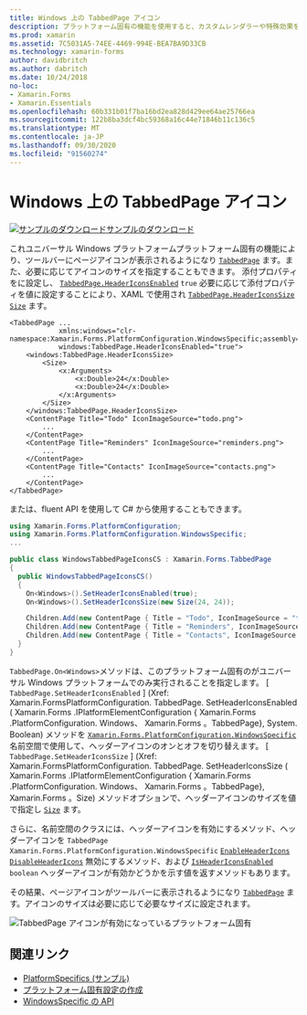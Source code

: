 ```yaml
---
title: Windows 上の TabbedPage アイコン
description: プラットフォーム固有の機能を使用すると、カスタムレンダラーや特殊効果を実装することなく、特定のプラットフォームでのみ使用できる機能を使用できます。 この記事では、TabbedPage ツールバーにページアイコンを表示できるようにする、Windows プラットフォーム固有のを使用する方法について説明します。
ms.prod: xamarin
ms.assetid: 7C5031A5-74EE-4469-994E-BEA7BA9D33CB
ms.technology: xamarin-forms
author: davidbritch
ms.author: dabritch
ms.date: 10/24/2018
no-loc:
- Xamarin.Forms
- Xamarin.Essentials
ms.openlocfilehash: 60b331b01f7ba16bd2ea828d429ee64ae25766ea
ms.sourcegitcommit: 122b8ba3dcf4bc59368a16c44e71846b11c136c5
ms.translationtype: MT
ms.contentlocale: ja-JP
ms.lasthandoff: 09/30/2020
ms.locfileid: "91560274"
---
```

# <a name="tabbedpage-icons-on-windows"></a>Windows 上の TabbedPage アイコン

[![サンプルのダウンロード](~/media/shared/download.png)サンプルのダウンロード](https://docs.microsoft.com/samples/xamarin/xamarin-forms-samples/userinterface-platformspecifics)

これユニバーサル Windows プラットフォームプラットフォーム固有の機能により、ツールバーにページアイコンが表示されるようになり [`TabbedPage`](xref:Xamarin.Forms.TabbedPage) ます。また、必要に応じてアイコンのサイズを指定することもできます。 添付プロパティをに設定し、 [`TabbedPage.HeaderIconsEnabled`](xref:Xamarin.Forms.PlatformConfiguration.WindowsSpecific.TabbedPage.HeaderIconsEnabledProperty) `true` 必要に応じて添付プロパティを値に設定することにより、XAML で使用され [`TabbedPage.HeaderIconsSize`](xref:Xamarin.Forms.PlatformConfiguration.WindowsSpecific.TabbedPage.HeaderIconsSizeProperty) [`Size`](xref:Xamarin.Forms.Size) ます。

```xaml
<TabbedPage ...
            xmlns:windows="clr-namespace:Xamarin.Forms.PlatformConfiguration.WindowsSpecific;assembly=Xamarin.Forms.Core"
            windows:TabbedPage.HeaderIconsEnabled="true">
    <windows:TabbedPage.HeaderIconsSize>
        <Size>
            <x:Arguments>
                <x:Double>24</x:Double>
                <x:Double>24</x:Double>
            </x:Arguments>
        </Size>
    </windows:TabbedPage.HeaderIconsSize>
    <ContentPage Title="Todo" IconImageSource="todo.png">
        ...
    </ContentPage>
    <ContentPage Title="Reminders" IconImageSource="reminders.png">
        ...
    </ContentPage>
    <ContentPage Title="Contacts" IconImageSource="contacts.png">
        ...
    </ContentPage>
</TabbedPage>
```

または、fluent API を使用して C# から使用することもできます。

```csharp
using Xamarin.Forms.PlatformConfiguration;
using Xamarin.Forms.PlatformConfiguration.WindowsSpecific;
...

public class WindowsTabbedPageIconsCS : Xamarin.Forms.TabbedPage
{
  public WindowsTabbedPageIconsCS()
  {
    On<Windows>().SetHeaderIconsEnabled(true);
    On<Windows>().SetHeaderIconsSize(new Size(24, 24));

    Children.Add(new ContentPage { Title = "Todo", IconImageSource = "todo.png" });
    Children.Add(new ContentPage { Title = "Reminders", IconImageSource = "reminders.png" });
    Children.Add(new ContentPage { Title = "Contacts", IconImageSource = "contacts.png" });
  }
}
```

`TabbedPage.On<Windows>`メソッドは、このプラットフォーム固有のがユニバーサル Windows プラットフォームでのみ実行されることを指定します。 [ `TabbedPage.SetHeaderIconsEnabled` ] (Xref: Xamarin.FormsPlatformConfiguration. TabbedPage. SetHeaderIconsEnabled ( Xamarin.Forms .IPlatformElementConfiguration { Xamarin.Forms .PlatformConfiguration. Windows、 Xamarin.Forms 。TabbedPage}, System. Boolean) メソッドを [`Xamarin.Forms.PlatformConfiguration.WindowsSpecific`](xref:Xamarin.Forms.PlatformConfiguration.WindowsSpecific) 名前空間で使用して、ヘッダーアイコンのオンとオフを切り替えます。 [ `TabbedPage.SetHeaderIconsSize` ] (Xref: Xamarin.FormsPlatformConfiguration. TabbedPage. SetHeaderIconsSize ( Xamarin.Forms .IPlatformElementConfiguration { Xamarin.Forms .PlatformConfiguration. Windows、 Xamarin.Forms 。TabbedPage}, Xamarin.Forms 。Size) メソッドオプションで、ヘッダーアイコンのサイズを値で指定し [`Size`](xref:Xamarin.Forms.Size) ます。

さらに、名前空間のクラスには、ヘッダーアイコンを有効にするメソッド、ヘッダーアイコンを `TabbedPage` `Xamarin.Forms.PlatformConfiguration.WindowsSpecific` [`EnableHeaderIcons`](xref:Xamarin.Forms.PlatformConfiguration.WindowsSpecific.TabbedPage.EnableHeaderIcons*) [`DisableHeaderIcons`](xref:Xamarin.Forms.PlatformConfiguration.WindowsSpecific.TabbedPage.DisableHeaderIcons*) 無効にするメソッド、および [`IsHeaderIconsEnabled`](xref:Xamarin.Forms.PlatformConfiguration.WindowsSpecific.TabbedPage.IsHeaderIconsEnabled*) `boolean` ヘッダーアイコンが有効かどうかを示す値を返すメソッドもあります。

その結果、ページアイコンがツールバーに表示されるようになり [`TabbedPage`](xref:Xamarin.Forms.TabbedPage) ます。アイコンのサイズは必要に応じて必要なサイズに設定されます。

![TabbedPage アイコンが有効になっているプラットフォーム固有](tabbedpage-icons-images/tabbedpage-icons.png "TabbedPage アイコンが有効になっているプラットフォーム固有")

## <a name="related-links"></a>関連リンク

- [PlatformSpecifics (サンプル)](/samples/xamarin/xamarin-forms-samples/userinterface-platformspecifics)
- [プラットフォーム固有設定の作成](~/xamarin-forms/platform/platform-specifics/index.md#creating-platform-specifics)
- [WindowsSpecific の API](xref:Xamarin.Forms.PlatformConfiguration.WindowsSpecific)
